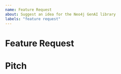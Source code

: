 ```yaml
---
name: Feature Request
about: Suggest an idea for the Neo4j GenAI library
labels: "feature request"
---
```


<!--
    If you are an Enterprise customer, you might want to head over to our
    [Customer Support Portal](https://support.neo4j.com/).
-->

<!--
    If you are unsure about the usage of this library, this issue tracker is not
    the right place to ask. Please use one of the following channels instead:

    - Neo4j Online Community: https://community.neo4j.com/
    - StackOverflow: https://stackoverflow.com/questions/tagged/neo4j+python
    - Discord: https://discord.gg/neo4j
    - Neo4j Support Portal if you are an enterprise customer:
      https://support.neo4j.com/
-->

<!--
    Make sure you've searched the issue tracker for similar issues first.
-->

# Feature Request
<!-- a brief description of what's requested -->

# Pitch
<!-- elaborate on the feature request and why it would be beneficial -->
